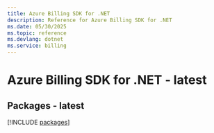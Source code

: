 ```yaml
---
title: Azure Billing SDK for .NET
description: Reference for Azure Billing SDK for .NET
ms.date: 05/30/2025
ms.topic: reference
ms.devlang: dotnet
ms.service: billing
---
```

# Azure Billing SDK for .NET - latest
## Packages - latest
[!INCLUDE [packages](billing-index.md)]